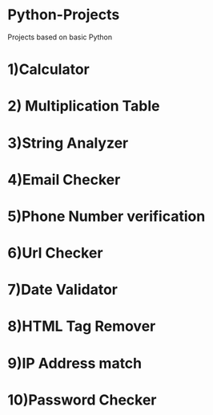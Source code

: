# Python-Projects
Projects based on basic Python

# 1)Calculator
# 2) Multiplication Table
# 3)String Analyzer
# 4)Email Checker
# 5)Phone Number verification
# 6)Url Checker
# 7)Date Validator
# 8)HTML Tag Remover
# 9)IP Address match
# 10)Password Checker

